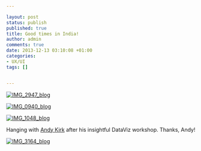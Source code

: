 ```yaml
---

layout: post
status: publish
published: true
title: Good times in India!
author: admin
comments: true
date: 2013-12-13 03:10:08 +01:00
categories:
- UX/UI
tags: []


---
```


[![IMG_2947_blog](/posts/IMG_2947_blog.jpg)](/posts/IMG_2947_blog.jpg)

[![IMG_0940_blog](/posts/IMG_0940_blog.jpg)](/posts/IMG_0940_blog.jpg)

[![IMG_1048_blog](/posts/IMG_1048_blog.jpg)](/posts/IMG_1048_blog.jpg)

Hanging with [Andy Kirk](http://www.visualisingdata.com/) after his insightful DataViz workshop. Thanks, Andy!

[![IMG_3164_blog](/posts/IMG_3164_blog.jpg)](/posts/IMG_3164_blog.jpg)
